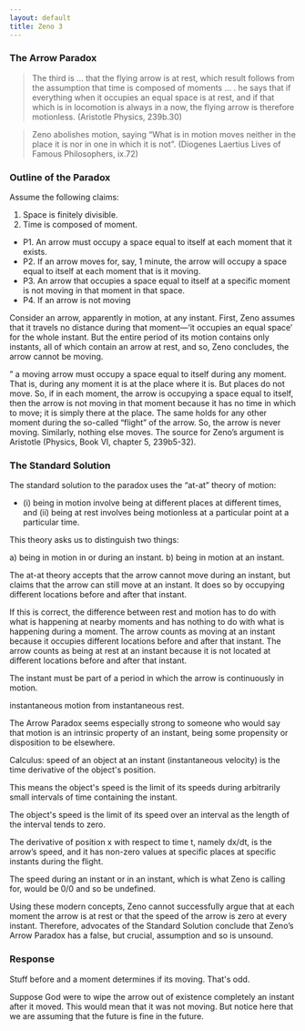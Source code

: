 ```yaml
---
layout: default
title: Zeno 3
---
```



### The Arrow Paradox

> The third is … that the flying arrow is at rest, which result follows
> from the assumption that time is composed of moments … . he says that
> if everything when it occupies an equal space is at rest, and if that
> which is in locomotion is always in a now, the flying arrow is
> therefore motionless. (Aristotle Physics, 239b.30)

> Zeno abolishes motion, saying “What is in motion moves neither in the
> place it is nor in one in which it is not”. (Diogenes Laertius Lives
> of Famous Philosophers, ix.72)



### Outline of the Paradox

Assume the following claims: 

1. Space is finitely divisible. 
2. Time is composed of moment. 

+ P1. An arrow must occupy a space equal to itself at each moment that it exists. 
+ P2. If an arrow moves for, say, 1 minute, the arrow will occupy a space equal to itself at each moment that is it moving. 
+ P3. An arrow that occupies a space equal to itself at a specific moment is not moving in that moment in that space.
+ P4. If an arrow is not moving 


Consider an arrow, apparently in motion, at any instant. First, Zeno assumes that it travels no distance during that moment—‘it occupies an equal space’ for the whole instant. But the entire period of its motion contains only instants, all of which contain an arrow at rest, and so, Zeno concludes, the arrow cannot be moving.

” a moving arrow must occupy a space equal to itself during any moment. That is, during any moment it is at the place where it is. But places do not move. So, if in each moment, the arrow is occupying a space equal to itself, then the arrow is not moving in that moment because it has no time in which to move; it is simply there at the place. The same holds for any other moment during the so-called “flight” of the arrow. So, the arrow is never moving. Similarly, nothing else moves. The source for Zeno’s argument is Aristotle (Physics, Book VI, chapter 5, 239b5-32).


### The Standard Solution

The standard solution to the paradox uses the “at-at” theory of motion:

+ (i) being in motion involve being at different places at different times, and (ii) being at rest involves being motionless at a particular point at a particular time. 

This theory asks us to distinguish two things:

a) being in motion in or during an instant. 
b) being in motion at an instant. 

The at-at theory accepts that the arrow cannot move during an instant, but claims that the arrow can still move at an instant. It does so by occupying different locations before and after that instant. 

If this is correct, the difference between rest and motion has to do with what is happening at nearby moments and has nothing to do with what is happening during a moment. The arrow counts as moving at an instant because it occupies different locations before and after that instant. The arrow counts as being at rest at an instant because it is not located at different locations before and after that instant.  

The instant must be part of a period in which the arrow is continuously in motion. 

instantaneous motion from instantaneous rest. 

The Arrow Paradox seems especially strong to someone who would say that motion is an intrinsic property of an instant, being some propensity or disposition to be elsewhere.

Calculus: speed of an object at an instant (instantaneous velocity) is the time derivative of the object's position. 

This means the object's speed is the limit of its speeds during arbitrarily small intervals of time containing the instant. 

The object's speed is the limit of its speed over an interval as the length of the interval tends to zero. 

The derivative of position x with respect to time t, namely dx/dt, is the arrow’s speed, and it has non-zero values at specific places at specific instants during the flight. 

The speed during an instant or in an instant, which is what Zeno is calling for, would be 0/0 and so be undefined.

Using these modern concepts, Zeno cannot successfully argue that at each moment the arrow is at rest or that the speed of the arrow is zero at every instant. Therefore, advocates of the Standard Solution conclude that Zeno’s Arrow Paradox has a false, but crucial, assumption and so is unsound.

### Response

Stuff before and a moment determines if its moving. That's odd. 

Suppose God were to wipe the arrow out of existence completely an instant after it moved. This would mean that it was not moving. But notice here that we are assuming that the future is fine in the future. 

